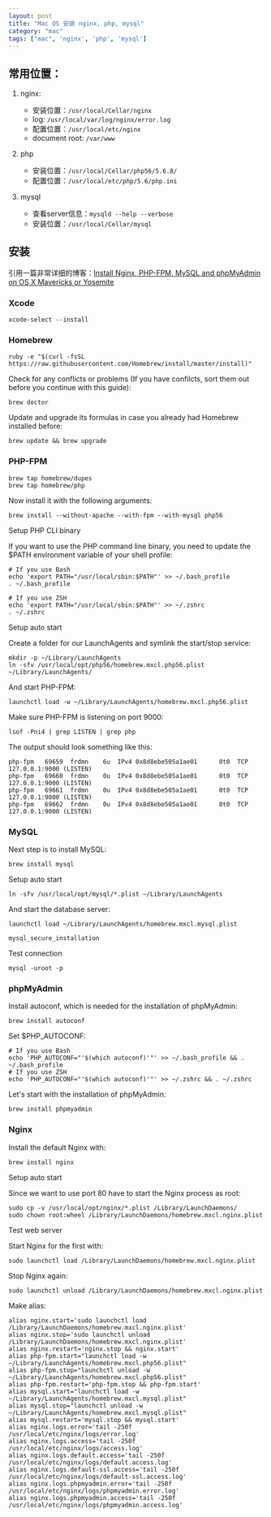 ```yaml
---
layout: post
title: "Mac OS 安装 nginx, php, mysql"
category: "mac"
tags: ["mac", 'nginx', 'php', 'mysql']
---
```




## 常用位置：
1. nginx: 
    - 安装位置：`/usr/local/Cellar/nginx`
    - log: `/usr/local/var/log/nginx/error.log`
    - 配置位置：`/usr/local/etc/nginx`
    - document root: `/var/www`
    
2. php
    - 安装位置：`/usr/local/Cellar/php56/5.6.8/`
    - 配置位置：`/usr/local/etc/php/5.6/php.ini`
    
3. mysql
    - 查看server信息：`mysqld --help --verbose`
    - 安装位置：`/usr/local/Cellar/mysql` 
 
 
## 安装

引用一篇非常详细的博客：[Install Nginx, PHP-FPM, MySQL and phpMyAdmin on OS X Mavericks or Yosemite](http://blog.frd.mn/install-nginx-php-fpm-mysql-and-phpmyadmin-on-os-x-mavericks-using-homebrew/)

### Xcode

```
xcode-select --install
```

### Homebrew

```
ruby -e "$(curl -fsSL https://raw.githubusercontent.com/Homebrew/install/master/install)"
```

Check for any conflicts or problems (If you have confilcts, sort them out before you continue with this guide):

```
brew doctor
```

Update and upgrade its formulas in case you already had Homebrew installed before:

```
brew update && brew upgrade
```

### PHP-FPM

```
brew tap homebrew/dupes
brew tap homebrew/php
```

Now install it with the following arguments:

```
brew install --without-apache --with-fpm --with-mysql php56
```

Setup PHP CLI binary

If you want to use the PHP command line binary, you need to update the $PATH environment variable of your shell profile:

```
# If you use Bash    
echo 'export PATH="/usr/local/sbin:$PATH"' >> ~/.bash_profile
. ~/.bash_profile

# If you use ZSH
echo 'export PATH="/usr/local/sbin:$PATH"' >> ~/.zshrc
. ~/.zshrc
```

Setup auto start

Create a folder for our LaunchAgents and symlink the start/stop service:

```
mkdir -p ~/Library/LaunchAgents
ln -sfv /usr/local/opt/php56/homebrew.mxcl.php56.plist ~/Library/LaunchAgents/
```

And start PHP-FPM:

```
launchctl load -w ~/Library/LaunchAgents/homebrew.mxcl.php56.plist
```

Make sure PHP-FPM is listening on port 9000:

```
lsof -Pni4 | grep LISTEN | grep php
```

The output should look something like this:

```
php-fpm   69659  frdmn    6u  IPv4 0x8d8ebe505a1ae01      0t0  TCP 127.0.0.1:9000 (LISTEN)
php-fpm   69660  frdmn    0u  IPv4 0x8d8ebe505a1ae01      0t0  TCP 127.0.0.1:9000 (LISTEN)
php-fpm   69661  frdmn    0u  IPv4 0x8d8ebe505a1ae01      0t0  TCP 127.0.0.1:9000 (LISTEN)
php-fpm   69662  frdmn    0u  IPv4 0x8d8ebe505a1ae01      0t0  TCP 127.0.0.1:9000 (LISTEN)    
```

### MySQL

Next step is to install MySQL:

```
brew install mysql
```

Setup auto start

```
ln -sfv /usr/local/opt/mysql/*.plist ~/Library/LaunchAgents
```

And start the database server:

```
launchctl load ~/Library/LaunchAgents/homebrew.mxcl.mysql.plist
```

```
mysql_secure_installation
```

Test connection

```
mysql -uroot -p
```

### phpMyAdmin

Install autoconf, which is needed for the installation of phpMyAdmin:

```
brew install autoconf
```

Set $PHP_AUTOCONF:

```
# If you use Bash
echo 'PHP_AUTOCONF="'$(which autoconf)'"' >> ~/.bash_profile && . ~/.bash_profile
# If you use ZSH
echo 'PHP_AUTOCONF="'$(which autoconf)'"' >> ~/.zshrc && . ~/.zshrc
```

Let's start with the installation of phpMyAdmin:

```
brew install phpmyadmin
```


### Nginx

Install the default Nginx with:

```
brew install nginx
```

Setup auto start

Since we want to use port 80 have to start the Nginx process as root:

```
sudo cp -v /usr/local/opt/nginx/*.plist /Library/LaunchDaemons/
sudo chown root:wheel /Library/LaunchDaemons/homebrew.mxcl.nginx.plist
```

Test web server

Start Nginx for the first with:

```
sudo launchctl load /Library/LaunchDaemons/homebrew.mxcl.nginx.plist
```

Stop Nginx again:

```
sudo launchctl unload /Library/LaunchDaemons/homebrew.mxcl.nginx.plist
```

Make alias:

```
alias nginx.start='sudo launchctl load /Library/LaunchDaemons/homebrew.mxcl.nginx.plist'
alias nginx.stop='sudo launchctl unload /Library/LaunchDaemons/homebrew.mxcl.nginx.plist'
alias nginx.restart='nginx.stop && nginx.start'
alias php-fpm.start="launchctl load -w ~/Library/LaunchAgents/homebrew.mxcl.php56.plist"
alias php-fpm.stop="launchctl unload -w ~/Library/LaunchAgents/homebrew.mxcl.php56.plist"
alias php-fpm.restart='php-fpm.stop && php-fpm.start'
alias mysql.start="launchctl load -w ~/Library/LaunchAgents/homebrew.mxcl.mysql.plist"
alias mysql.stop="launchctl unload -w ~/Library/LaunchAgents/homebrew.mxcl.mysql.plist"
alias mysql.restart='mysql.stop && mysql.start'
alias nginx.logs.error='tail -250f /usr/local/etc/nginx/logs/error.log'
alias nginx.logs.access='tail -250f /usr/local/etc/nginx/logs/access.log'
alias nginx.logs.default.access='tail -250f /usr/local/etc/nginx/logs/default.access.log'
alias nginx.logs.default-ssl.access='tail -250f /usr/local/etc/nginx/logs/default-ssl.access.log'
alias nginx.logs.phpmyadmin.error='tail -250f /usr/local/etc/nginx/logs/phpmyadmin.error.log'
alias nginx.logs.phpmyadmin.access='tail -250f /usr/local/etc/nginx/logs/phpmyadmin.access.log'
```

